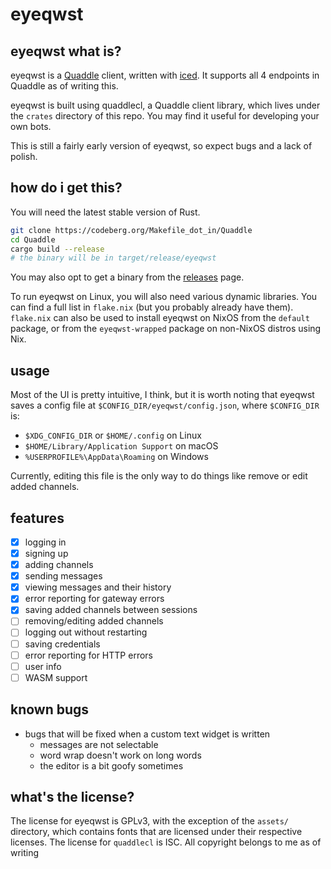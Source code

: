# eyeqwst

## eyeqwst what is?

eyeqwst is a [Quaddle](/QWD/Quaddle) client, written with [iced](https://iced.rs). It supports all 4 endpoints in Quaddle as of writing this.

eyeqwst is built using quaddlecl, a Quaddle client library, which lives under the `crates` directory of this repo. You may find it useful for developing your own bots.

This is still a fairly early version of eyeqwst, so expect bugs and a lack of polish.

## how do i get this?

You will need the latest stable version of Rust.

``` sh
git clone https://codeberg.org/Makefile_dot_in/Quaddle
cd Quaddle
cargo build --release
# the binary will be in target/release/eyeqwst
```

You may also opt to get a binary from the [releases](https://codeberg.org/Makefile_dot_in/eyeqwst/releases) page.

To run eyeqwst on Linux, you will also need various dynamic libraries. You can find a full list in `flake.nix` (but you probably already have them). `flake.nix` can also be used to install eyeqwst on NixOS from the `default` package, or from the `eyeqwst-wrapped` package on non-NixOS distros using Nix.

## usage

Most of the UI is pretty intuitive, I think, but it is worth noting that eyeqwst saves a config file at `$CONFIG_DIR/eyeqwst/config.json`, where `$CONFIG_DIR` is:

- `$XDG_CONFIG_DIR` or `$HOME/.config` on Linux
- `$HOME/Library/Application Support` on macOS
- `%USERPROFILE%\AppData\Roaming` on Windows

Currently, editing this file is the only way to do things like remove or edit added channels.

## features

- [x] logging in
- [x] signing up 
- [x] adding channels
- [x] sending messages
- [x] viewing messages and their history
- [x] error reporting for gateway errors
- [x] saving added channels between sessions
- [ ] removing/editing added channels
- [ ] logging out without restarting
- [ ] saving credentials
- [ ] error reporting for HTTP errors
- [ ] user info
- [ ] WASM support

## known bugs

- bugs that will be fixed when a custom text widget is written
  - messages are not selectable
  - word wrap doesn't work on long words
  - the editor is a bit goofy sometimes

## what's the license?

The license for eyeqwst is GPLv3, with the exception of the `assets/` directory, which contains fonts that are licensed under their respective licenses. The license for `quaddlecl` is ISC. All copyright belongs to me as of writing
